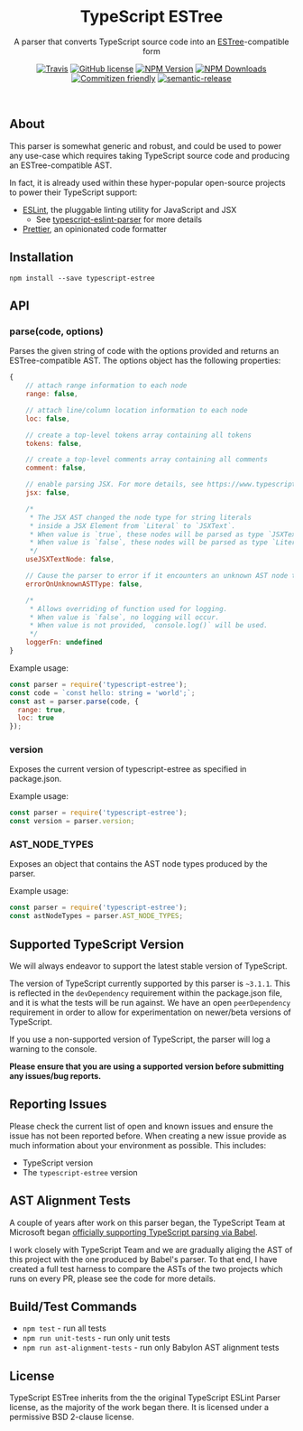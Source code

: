 <h1 align="center">TypeScript ESTree</h1>

<p align="center">A parser that converts TypeScript source code into an <a href="https://github.com/estree/estree">ESTree</a>-compatible form</p>

<p align="center">
    <a href="https://travis-ci.org/JamesHenry/typescript-estree"><img src="https://img.shields.io/travis/JamesHenry/typescript-estree.svg?style=flat-square" alt="Travis"/></a>
    <a href="https://github.com/JamesHenry/typescript-estree/blob/master/LICENSE"><img src="https://img.shields.io/npm/l/typescript-estree.svg?style=flat-square" alt="GitHub license" /></a>
    <a href="https://www.npmjs.com/package/typescript-estree"><img src="https://img.shields.io/npm/v/typescript-estree.svg?style=flat-square" alt="NPM Version" /></a>
    <a href="https://www.npmjs.com/package/typescript-estree"><img src="https://img.shields.io/npm/dt/typescript-estree.svg?style=flat-square" alt="NPM Downloads" /></a>
    <a href="http://commitizen.github.io/cz-cli/"><img src="https://img.shields.io/badge/commitizen-friendly-brightgreen.svg" alt="Commitizen friendly" /></a>
    <a href="https://github.com/semantic-release/semantic-release"><img src="https://img.shields.io/badge/%20%20%F0%9F%93%A6%F0%9F%9A%80-semantic--release-e10079.svg?style=flat-square" alt="semantic-release" /></a>
</p>

<br>

## About

This parser is somewhat generic and robust, and could be used to power any use-case which requires taking TypeScript source code and producing an ESTree-compatible AST.

In fact, it is already used within these hyper-popular open-source projects to power their TypeScript support:

- [ESLint](https://eslint.org), the pluggable linting utility for JavaScript and JSX
  - See [typescript-eslint-parser](https://github.com/eslint/typescript-eslint-parser) for more details
- [Prettier](https://prettier.io), an opinionated code formatter

## Installation

```
npm install --save typescript-estree
```

## API

### parse(code, options)

Parses the given string of code with the options provided and returns an ESTree-compatible AST. The options object has the following properties:

```javascript
{
    // attach range information to each node
    range: false,

    // attach line/column location information to each node
    loc: false,

    // create a top-level tokens array containing all tokens
    tokens: false,

    // create a top-level comments array containing all comments
    comment: false,

    // enable parsing JSX. For more details, see https://www.typescriptlang.org/docs/handbook/jsx.html
    jsx: false,

    /*
     * The JSX AST changed the node type for string literals
     * inside a JSX Element from `Literal` to `JSXText`.
     * When value is `true`, these nodes will be parsed as type `JSXText`.
     * When value is `false`, these nodes will be parsed as type `Literal`.
     */
    useJSXTextNode: false,

    // Cause the parser to error if it encounters an unknown AST node type (useful for testing)
    errorOnUnknownASTType: false,

    /*
     * Allows overriding of function used for logging.
     * When value is `false`, no logging will occur.
     * When value is not provided, `console.log()` will be used.
     */
    loggerFn: undefined
}
```

Example usage:

```javascript
const parser = require('typescript-estree');
const code = `const hello: string = 'world';`;
const ast = parser.parse(code, {
  range: true,
  loc: true
});
```

### version

Exposes the current version of typescript-estree as specified in package.json.

Example usage:

```javascript
const parser = require('typescript-estree');
const version = parser.version;
```

### AST_NODE_TYPES

Exposes an object that contains the AST node types produced by the parser.

Example usage:

```javascript
const parser = require('typescript-estree');
const astNodeTypes = parser.AST_NODE_TYPES;
```

## Supported TypeScript Version

We will always endeavor to support the latest stable version of TypeScript.

The version of TypeScript currently supported by this parser is `~3.1.1`. This is reflected in the `devDependency` requirement within the package.json file, and it is what the tests will be run against. We have an open `peerDependency` requirement in order to allow for experimentation on newer/beta versions of TypeScript.

If you use a non-supported version of TypeScript, the parser will log a warning to the console.

**Please ensure that you are using a supported version before submitting any issues/bug reports.**

## Reporting Issues

Please check the current list of open and known issues and ensure the issue has not been reported before. When creating a new issue provide as much information about your environment as possible. This includes:

- TypeScript version
- The `typescript-estree` version

## AST Alignment Tests

A couple of years after work on this parser began, the TypeScript Team at Microsoft began [officially supporting TypeScript parsing via Babel](https://blogs.msdn.microsoft.com/typescript/2018/08/27/typescript-and-babel-7/).

I work closely with TypeScript Team and we are gradually aliging the AST of this project with the one produced by Babel's parser. To that end, I have created a full test harness to compare the ASTs of the two projects which runs on every PR, please see the code for more details.

## Build/Test Commands

- `npm test` - run all tests
- `npm run unit-tests` - run only unit tests
- `npm run ast-alignment-tests` - run only Babylon AST alignment tests

## License

TypeScript ESTree inherits from the the original TypeScript ESLint Parser license, as the majority of the work began there. It is licensed under a permissive BSD 2-clause license.
